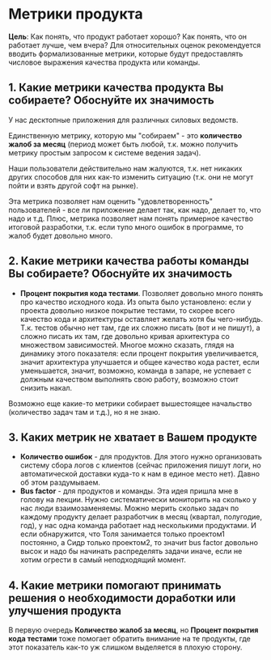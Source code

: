 # Метрики продукта

**Цель**: Как понять, что продукт работает хорошо? Как понять, что он работает
лучше, чем вчера? Для относительных оценок рекомендуется вводить формализованные
метрики, которые будут предоставлять числовое выражения качества продукта или команды.

## 1. Какие метрики качества продукта Вы собираете? Обоснуйте их значимость

У нас десктопные приложения для различных силовых ведомств.

Единственную метрику, которую мы "собираем" - это **количество жалоб за месяц** (период
может быть любой, т.к. можно получить метрику простым запросом к системе ведения
задач).

Наши пользователи действительно нам жалуются, т.к. нет никаких других способов
для них как-то изменить ситуацию (т.к. они не могут пойти и взять другой софт
на рынке).

Эта метрика позволяет нам оценить "удовлетворенность" пользователей - все ли приложение
делает так, как надо, делает то, что надо и т.д. Плюс, метрика позволяет нам понять
примерное качество итоговой разработки, т.к. если тупо много ошибок в программе,
то жалоб будет довольно много.

## 2. Какие метрики качества работы команды Вы собираете? Обоснуйте их значимость

* **Процент покрытия кода тестами**. Позволяет довольно много понять про качество
исходного кода. Из опыта было установлено: если у проекта довольно низкое покрытие
тестами, то скорее всего качество кода и архитектуры оставляет желать хотя бы чего-нибудь.
Т.к. тестов обычно нет там, где их сложно писать (вот и не пишут), а сложно
писать их там, где довольно кривая архитектура со множеством зависимостей. Многое
можно сказать, глядя на динамику этого показателя: если процент покрытия увеличивается,
значит архитектура улучшается и общее качество кода растет, если уменьшается, значит,
возможно, команда в запаре, не успевает с должным качеством выполнять свою работу,
возможно стоит снизить накал.

Возможно еще какие-то метрики собирает вышестоящее начальство (количество задач
там и т.д.), но я не знаю.

## 3. Каких метрик не хватает в Вашем продукте

* **Количество ошибок** - для продуктов. Для этого нужно организовать систему сбора логов с
клиентов (сейчас приложения пишут логи, но автоматической доставки куда-то к нам
в единое место нет). Давно об этом раздумываем.
* **Bus factor** - для продуктов и команды. Эта идея пришла мне в голову на
лекции. Нужно систематически мониторить на сколько у нас люди взаимозаменяемы.
Можно мерить сколько задач по каждому продукту делает разработчик в месяц
(квартал, полугодие, год), у нас одна команда работает над несколькими продуктами.
И если обнаружится, что Толя занимается только проектом1 постоянно, а Сидр
только проектом2, то значит bus factor довольно высок и надо бы начинать
распределять задачи иначе, если не хотим огрести в самый неподходящий момент.

## 4. Какие метрики помогают принимать решения о необходимости доработки или улучшения продукта

В первую очередь **Количество жалоб за месяц**, но **Процент покрытия кода тестами**
тоже помогает обратить внимание на те продукты, где этот показатель как-то уж слишком
выделяется в плохую сторону.

